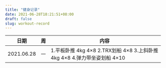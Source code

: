 ```yaml
---
title: "健身记录"
date: 2021-06-28T18:21:51+08:00
draft: false
slug: workout-record
---
```


| 日期       | 周   | 内容                                                         |
| ---------- | ---- | ------------------------------------------------------------ |
| 2021.06.28 | 一   | 1.平板卧推 4kg 4×8 2.TRX划船 4×8 3.上斜卧推 4kg 4×8 4.弹力带坐姿划船 4×10 |


